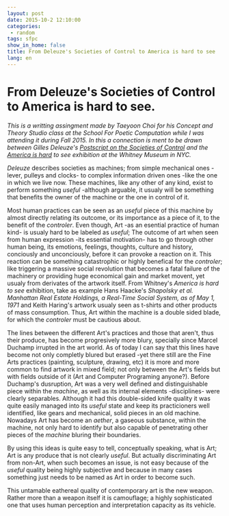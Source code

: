 ```yaml
---
layout: post
date: 2015-10-2 12:10:00
categories:
 - random
tags: sfpc
show_in_home: false
title: From Deleuze's Societies of Control to America is hard to see
lang: en
---
```


# From Deleuze's Societies of Control to America is hard to see.


*This is a writting assingment made by Taeyoon Choi for his Concept and Theory Studio class at the School For Poetic Computation while I was attending it during Fall 2015. In this a connection is ment to be drawn between Gilles Deleuze's [Postscript on the Societies of Control](https://cidadeinseguranca.files.wordpress.com/2012/02/deleuze_control.pdf) and the [America is hard](http://whitney.org/Exhibitions/AmericaIsHardToSee) to see exhibition at the Whitney Museum in NYC.*

*Deleuze* describes societies as machines; from simple mechanical ones -lever, pulleys and clocks- to complex information driven ones -like the one in which we live now. These machines, like any other of any kind, exist to perform something *useful* -although arguable, it usualy will be something that benefits the owner of the machine or the one in control of it.

Most human practices can be seen as an *useful* piece of this machine by almost directly relating its outcome, or its importance as a piece of it, to the benefit of the *controler*. Even though, Art -as an esential practice of human kind- is usualy hard to be labeled as *useful*; The outcome of art when seen from human expression -its essential motivation- has to go through other human being, its emotions, feelings, thoughts, culture and history, conciously and unconciously, before it can provoke a reaction on it. This reaction can be something catastrophic or highly benefical for the *controler*; like triggering a massive social revolution that becomes a fatal failure of the machinery or providing huge economical gain and market movent, yet usualy from derivates of the artwork itself. From Whitney's *America is hard to see* exhibition, take as example Hans Haacke's *Shapolsky et al. Manhattan Real Estate Holdings, a Real-Time Social System, as of May 1, 1971* and Keith Haring's artwork usualy seen as t-shirts and other products of mass consumption. Thus, Art within the machine is a double sided blade, for which the *controler* must be cautious about.

The lines between the different Art's practices and those that aren't, thus their produce, has become progresively more blury, specially since Marcel Duchamp irrupted in the art world. As of today I can say that this lines have become not only completly blured but erased -yet there still are the Fine Arts practices (painting, sculpture, drawing, etc) it is more and more common to find artwork in mixed field; not only between the Art's fields but with fields outside of it (Art and Computer Programing anyone?). Before Duchamp's dusruption, Art was a very well defined and distinguishable piece within the *machine*, as well as its internal elements -disciplines- were clearly separables. Although it had this double-sided knife quality it was quite easily managed into its *useful* state and keep its practicioners well identified, like gears and mechanical, solid pieces in an old machine. Nowadays Art has become an *aether*, a gaseous substance, within the machine, not only hard to identify but also capable of penetrating other pieces of the *machine*  bluring their boundaries.

By using this ideas is quite easy to tell, conceptually speaking, what is Art; Art is any produce that is not clearly *useful*. But actually discriminating Art from non-Art, when such becomes an issue, is not easy because of the *useful* quality being highly subjective and because in many cases something just needs to be named as Art in order to become such.

This untamable eathereal quality of contemporary art is the new weapon. Rather more than a weapon itself it is camouflage; a highly sophisticated one that uses human perception and interpretation capacity as its vehicle.
